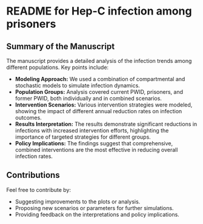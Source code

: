 # README for Hep-C infection among prisoners

## Summary of the Manuscript

The manuscript provides a detailed analysis of the infection trends among different populations. Key points include:

- **Modeling Approach:** We used a combination of compartmental and stochastic models to simulate infection dynamics.
- **Population Groups:** Analysis covered current PWID, prisoners, and former PWID, both individually and in combined scenarios.
- **Intervention Scenarios:** Various intervention strategies were modeled, showing the impact of different annual reduction rates on infection outcomes.
- **Results Interpretation:** The results demonstrate significant reductions in infections with increased intervention efforts, highlighting the importance of targeted strategies for different groups.
- **Policy Implications:** The findings suggest that comprehensive, combined interventions are the most effective in reducing overall infection rates.

## Contributions

Feel free to contribute by:

- Suggesting improvements to the plots or analysis.
- Proposing new scenarios or parameters for further simulations.
- Providing feedback on the interpretations and policy implications.
